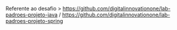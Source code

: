 Referente ao desafio > https://github.com/digitalinnovationone/lab-padroes-projeto-java / https://github.com/digitalinnovationone/lab-padroes-projeto-spring